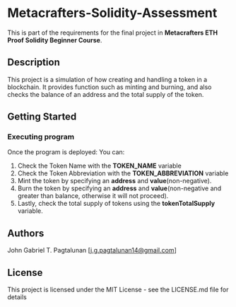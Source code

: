 # Metacrafters-Solidity-Assessment

This is part of the requirements for the final project in **Metacrafters ETH Proof Solidity Beginner Course**.

## Description

This project is a simulation of how creating and handling a token in a blockchain. It provides function such as minting and burning, and also checks the balance of an address and the total supply of the token.

## Getting Started

### Executing program

Once the program is deployed:
You can:
1. Check the Token Name with the **TOKEN_NAME** variable
2. Check the Token Abbreviation with the **TOKEN_ABBREVIATION** variable
3. Mint the token by specifying an **address** and **value**(non-negative).
4. Burn the token by specifying an **address** and **value**(non-negative and greater than balance, otherwise it will not proceed).
5. Lastly, check the total supply of tokens using the **tokenTotalSupply** variable.

## Authors

John Gabriel T. Pagtalunan [j.g.pagtalunan14@gmail.com]


## License

This project is licensed under the MIT License - see the LICENSE.md file for details
